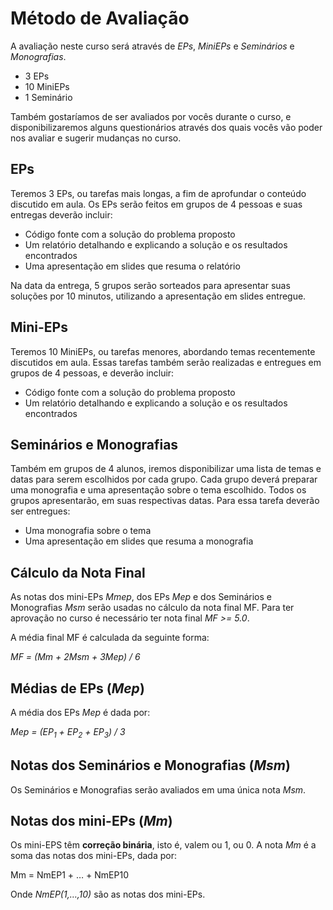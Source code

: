 

# Método de Avaliação

A avaliação  neste  curso  será através de *EPs*,  *MiniEPs*  e *Seminários* e
*Monografias*.

-   3 EPs
-   10 MiniEPs
-   1 Seminário

Também   gostaríamos  de   ser  avaliados   por   vocês  durante   o  curso,   e
disponibilizaremos alguns  questionários através dos  quais vocês vão  poder nos
avaliar e sugerir mudanças no curso.


## EPs

Teremos 3 EPs, ou tarefas mais longas,  a fim de aprofundar o conteúdo discutido
em aula.   Os EPs serão feitos  em grupos de  4 pessoas e suas  entregas deverão
incluir:

-   Código fonte com a solução do problema proposto
-   Um relatório detalhando e explicando a solução e os resultados encontrados
-   Uma apresentação em slides que resuma o relatório

Na data da  entrega, 5 grupos serão sorteados para  apresentar suas soluções por
10 minutos, utilizando a apresentação em slides entregue.


## Mini-EPs

Teremos 10 MiniEPs, ou tarefas  menores, abordando temas recentemente discutidos
em  aula.  Essas  tarefas também  serão realizadas  e entregues  em grupos  de 4
pessoas, e deverão incluir:

-   Código fonte com a solução do problema proposto
-   Um relatório detalhando e explicando a solução e os resultados encontrados


## Seminários e Monografias

Também em grupos de  4 alunos, iremos disponibilizar uma lista  de temas e datas
para serem escolhidos por cada grupo.  Cada grupo deverá preparar uma monografia
e uma  apresentação sobre o  tema escolhido.   Todos os grupos  apresentarão, em
suas respectivas datas. Para essa tarefa deverão ser entregues:

-   Uma monografia sobre o tema
-   Uma apresentação em slides que resuma a monografia


## Cálculo da Nota Final

As notas dos mini-EPs *Mmep*, dos EPs *Mep* e dos Seminários e Monografias *Msm* serão
usadas no cálculo  da nota final MF.   Para ter aprovação no  curso é necessário
ter nota final *MF >= 5.0*.

A média final MF é calculada da seguinte forma:

*MF = (Mm + 2Msm + 3Mep) / 6*


## Médias de EPs (*Mep*)

A média dos EPs *Mep* é dada por:

*Mep = (EP<sub>1</sub> + EP<sub>2</sub> + EP<sub>3</sub>) / 3*


## Notas dos Seminários e Monografias (*Msm*)

Os Seminários e Monografias serão avaliados em uma única nota *Msm*.


## Notas dos mini-EPs (*Mm*)

Os mini-EPS têm **correção binária**, isto é, valem ou  1, ou 0.  A nota *Mm* é a soma
das notas dos mini-EPs, dada por:

Mm = NmEP1 + &#x2026; + NmEP10

Onde *NmEP(1,&#x2026;,10)* são as notas dos mini-EPs.

